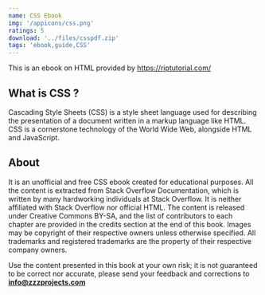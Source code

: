 ```yaml
---
name: CSS Ebook
img: '/appicons/css.png'
ratings: 5
download: '../files/csspdf.zip'
tags: 'ebook,guide,CSS'
---
```


This is an ebook on HTML provided by <a href="https://riptutorial.com/" >https://riptutorial.com/</a>

## What is CSS ?

Cascading Style Sheets (CSS) is a style sheet language used for describing the presentation of a document written in a markup language like HTML. CSS is a cornerstone technology of the World Wide Web, alongside HTML and JavaScript.

## About

It is an unofficial and free CSS ebook created for educational purposes. All the content is
extracted from Stack Overflow Documentation, which is written by many hardworking individuals at
Stack Overflow. It is neither affiliated with Stack Overflow nor official HTML.
The content is released under Creative Commons BY-SA, and the list of contributors to each
chapter are provided in the credits section at the end of this book. Images may be copyright of
their respective owners unless otherwise specified. All trademarks and registered trademarks are
the property of their respective company owners.

Use the content presented in this book at your own risk; it is not guaranteed to be correct nor
accurate, please send your feedback and corrections to **info@zzzprojects.com**

